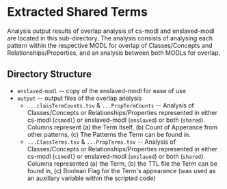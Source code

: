 # Extracted Shared Terms
Analysis output results of overlap analysis of cs-modl and enslaved-modl are located in this sub-directory.  The analysis consists of analysing each pattern within the respective MODL for overlap of Classes/Concepts and Relationships/Properties, and an analysis between both MODLs for overlap.

## Directory Structure
* `enslaved-modl` -- copy of the enslaved-modl for ease of use
* `output` -- output files of the overlap analysis
    * `...classTermCounts.tsv` & `...PropTermCounts` -- Analysis of Classes/Concepts or Relationships/Properties represented in either cs-modl (`csmodl`) or enslaved-modl (`enslaved`) or both (`shared`).  Columns represent (a) the Term itself, (b) Count of Apperance from other patterns, (c) The Patterns the Term can be found in.
    * `...ClassTerms.tsv` & `...PropTerms.tsv` -- Analysis of Classes/Concepts or Relationships/Properties represented in either cs-modl (`csmodl`) or enslaved-modl (`enslaved`) or both (`shared`).  Columns represented (a) the Term, (b) the TTL file the Term can be found in, (c) Boolean Flag for the Term's appearance (was used as an auxillary variable within the scripted code)